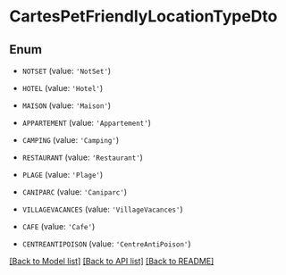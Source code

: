 # CartesPetFriendlyLocationTypeDto


## Enum

* `NOTSET` (value: `'NotSet'`)

* `HOTEL` (value: `'Hotel'`)

* `MAISON` (value: `'Maison'`)

* `APPARTEMENT` (value: `'Appartement'`)

* `CAMPING` (value: `'Camping'`)

* `RESTAURANT` (value: `'Restaurant'`)

* `PLAGE` (value: `'Plage'`)

* `CANIPARC` (value: `'Caniparc'`)

* `VILLAGEVACANCES` (value: `'VillageVacances'`)

* `CAFE` (value: `'Cafe'`)

* `CENTREANTIPOISON` (value: `'CentreAntiPoison'`)

[[Back to Model list]](../README.md#documentation-for-models) [[Back to API list]](../README.md#documentation-for-api-endpoints) [[Back to README]](../README.md)


